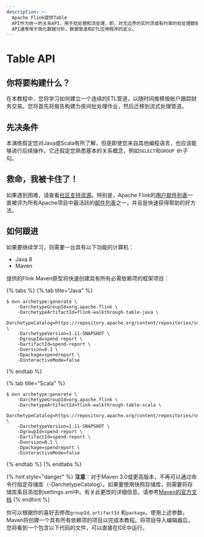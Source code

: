 ```yaml
---
description: >-
  Apache Flink提供Table
  API作为统一的关系API，用于批处理和流处理，即，对无边界的实时流或有约束的批处理数据集以相同的语义执行查询，并产生相同的结果。Flink中的Table
  API通常用于简化数据分析，数据管道和ETL应用程序的定义。
---
```


# Table API

## 你将要构建什么？

在本教程中，您将学习如何建立一个连续的ETL管道，以随时间推移按帐户跟踪财务交易。您将首先将报告构建为夜间批处理作业，然后迁移到流式处理管道。

## 先决条件

本演练假定您对Java或Scala有所了解，但是即使您来自其他编程语言，也应该能够进行后续操作。它还假定您熟悉基本的关系概念，例如`SELECT`和`GROUP BY`子句。

## 救命，我被卡住了！

如果遇到困难，请查看[社区支持资源](https://flink.apache.org/community.html)。特别是，Apache Flink的[用户邮件列表](https://flink.apache.org/community.html#mailing-lists)一直被评为所有Apache项目中最活跃的[邮件列表](https://flink.apache.org/community.html#mailing-lists)之一，并且是快速获得帮助的好方法。

## 如何跟进

如果要继续学习，则需要一台具有以下功能的计算机：

* Java 8
* Maven

提供的Flink Maven原型将快速创建具有所有必需依赖项的框架项目：

{% tabs %}
{% tab title="Java" %}
```text
$ mvn archetype:generate \
    -DarchetypeGroupId=org.apache.flink \
    -DarchetypeArtifactId=flink-walkthrough-table-java \
    -DarchetypeCatalog=https://repository.apache.org/content/repositories/snapshots/ \
    -DarchetypeVersion=1.11-SNAPSHOT \
    -DgroupId=spend-report \
    -DartifactId=spend-report \
    -Dversion=0.1 \
    -Dpackage=spendreport \
    -DinteractiveMode=false
```
{% endtab %}

{% tab title="Scala" %}
```text
$ mvn archetype:generate \
    -DarchetypeGroupId=org.apache.flink \
    -DarchetypeArtifactId=flink-walkthrough-table-scala \
    -DarchetypeCatalog=https://repository.apache.org/content/repositories/snapshots/ \
    -DarchetypeVersion=1.11-SNAPSHOT \
    -DgroupId=spend-report \
    -DartifactId=spend-report \
    -Dversion=0.1 \
    -Dpackage=spendreport \
    -DinteractiveMode=false
```
{% endtab %}
{% endtabs %}

{% hint style="danger" %}
**注意**：对于Maven 3.0或更高版本，不再可以通过命令行指定存储库（-DarchetypeCatalog）。如果要使用快照存储库，则需要将存储库条目添加到settings.xml中。有关此更改的详细信息，请参考[Maven的官方文档](http://maven.apache.org/archetype/maven-archetype-plugin/archetype-repository.html)
{% endhint %}

你可以根据你的喜好去修改`groupId`, `artifactId` 和`package`。使用上述参数，Maven将创建一个具有所有依赖项的项目以完成本教程。将项目导入编辑器后，您将看到一个包含以下代码的文件，可以直接在IDE中运行。

